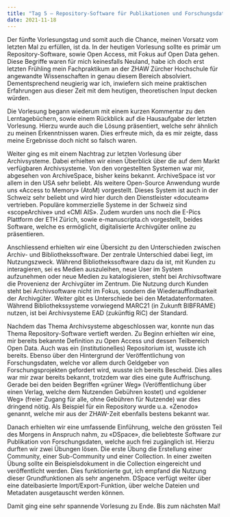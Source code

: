```yaml
---
title: "Tag 5 – Repository-Software für Publikationen und Forschungsdaten"
date: 2021-11-18
---
```


Der fünfte Vorlesungstag und somit auch die Chance, meinen Vorsatz vom letzten Mal zu erfüllen, ist da. In der heutigen Vorlesung sollte es primär um Repository-Software, 
sowie Open Access, mit Fokus auf Open Data gehen. Diese Begriffe waren für mich keinesfalls Neuland, habe ich doch erst letzten Frühling mein Fachpraktikum an der ZHAW 
Zürcher Hochschule für angewandte Wissenschaften in genau diesem Bereich absolviert. Dementsprechend neugierig war ich, inwiefern sich meine praktischen Erfahrungen aus 
dieser Zeit mit dem heutigen, theoretischen Input decken würden. 

Die Vorlesung begann wiederum mit einem kurzen Kommentar zu den Lerntagebüchern, sowie einem Rückblick auf die Hausaufgabe der letzten Vorlesung. Hierzu wurde auch die 
Lösung präsentiert, welche sehr ähnlich zu meinen Erkenntnissen waren. Dies erfreute mich, da es mir zeigte, dass meine Ergebnisse doch nicht so falsch waren. 

Weiter ging es mit einem Nachtrag zur letzten Vorlesung über Archivsysteme. Dabei erhielten wir einen Überblick über die auf dem Markt verfügbaren Archivsysteme. Von den 
vorgestellten Systemen war mir, abgesehen von ArchiveSpace, bisher keins bekannt. ArchiveSpace ist vor allem in den USA sehr beliebt. Als weitere Open-Source Anwendung wurde 
uns «Access to Memory» (AtoM) vorgestellt. Dieses System ist auch in der Schweiz sehr beliebt und wird hier durch den Dienstleister «docuteam» vertrieben. Populäre 
kommerzielle Systeme in der Schweiz sind «scopeArchive» und «CMI AIS». Zudem wurden uns noch die E-Pics Plattform der ETH Zürich, sowie e-manuscripta.ch vorgestellt, beides 
Software, welche es ermöglicht, digitalisierte Archivgüter online zu präsentieren. 

Anschliessend erhielten wir eine Übersicht zu den Unterschieden zwischen Archiv- und Bibliothekssoftware. Der zentrale Unterschied dabei liegt, im Nutzungszweck. Während 
Bibliothekssoftware dazu da ist, mit Kunden zu interagieren, sei es Medien auszuleihen, neue User im System aufzunehmen oder neue Medien zu katalogisieren, steht bei 
Archivsoftware die Provenienz der Archivgüter im Zentrum. Die Nutzung durch Kunden steht bei Archivsoftware nicht im Fokus, sondern die Wiederauffindbarkeit der Archivgüter. 
Weiter gibt es Unterschiede bei den Metadatenformaten. Während Bibliothekssysteme vorwiegend MARC21 (in Zukunft BIBFRAME) nutzen, ist bei Archivsysteme EAD (zukünftig RiC) 
der Standard. 

Nachdem das Thema Archivsysteme abgeschlossen war, konnte nun das Thema Repository-Software vertieft werden. Zu Beginn erhielten wir eine, mir bereits bekannte Definition zu Open Access und dessen
Teilbereich Open Data. Auch was ein (institutionelles) Repositorium ist, wusste ich bereits. Ebenso über den Hintergrund der Veröffentlichung von Forschungsdaten, welche vor
allem durch Geldgeber von Forschungsprojekten gefordert wird, wusste ich bereits Bescheid. Dies alles war mir zwar bereits bekannt, trotzdem war dies eine gute Auffrischung.
Gerade bei den beiden Begriffen «grüner Weg» (Veröffentlichung über einen Verlag, welche dem Nutzenden Gebühren kostet) und «goldener Weg» (freier Zugang für alle, ohne Gebühren
für Nutzende) war dies dringend nötig. Als Beispiel für ein Repository wurde u.a. «Zenodo» genannt, welche mir aus der ZHAW-Zeit ebenfalls bestens bekannt war. 

Danach erhielten wir eine umfassende Einführung, welche den grössten Teil des Morgens in Anspruch nahm, zu «DSpace», die beliebteste Software zur Publikation von Forschungsdaten, welche auch frei zugänglich ist. Hierzu durften wir zwei Übungen lösen. Die erste Übung die Erstellung einer Community, einer Sub-Community und einer Collection. In einer zweiten Übung sollte ein Beispielsdokument in die Collection eingereicht und veröffentlicht werden. Dies funktionierte gut, ich empfand die Nutzung dieser Grundfunktionen als sehr angenehm. DSpace verfügt weiter über eine dateibasierte Import/Export-Funktion, über welche Dateien und Metadaten ausgetauscht werden können.

Damit ging eine sehr spannende Vorlesung zu Ende. Bis zum nächsten Mal!
